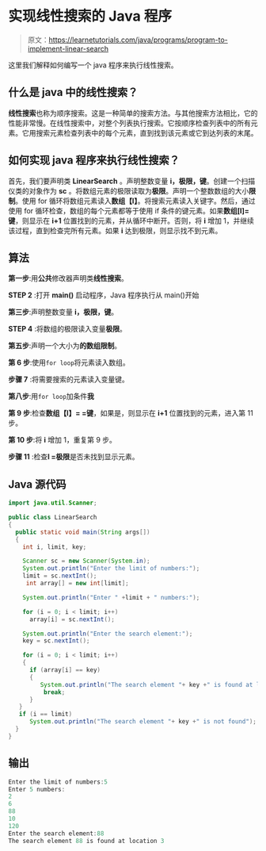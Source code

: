 # 实现线性搜索的 Java 程序

> 原文：<https://learnetutorials.com/java/programs/program-to-implement-linear-search>

这里我们解释如何编写一个 java 程序来执行线性搜索。

## 什么是 java 中的线性搜索？

**线性搜索**也称为顺序搜索。这是一种简单的搜索方法。与其他搜索方法相比，它的性能非常慢。在线性搜索中，对整个列表执行搜索。它按顺序检查列表中的所有元素。它用搜索元素检查列表中的每个元素，直到找到该元素或它到达列表的末尾。

## 如何实现 java 程序来执行线性搜索？

首先，我们要声明类 **LinearSearch** 。声明整数变量 **i，极限，键**。创建一个扫描仪类的对象作为 **sc** 。将数组元素的极限读取为**极限**。声明一个整数数组的大小**限制**。使用 for 循环将数组元素读入**数组【I】**。将搜索元素读入关键字。然后，通过使用 for 循环检查，数组的每个元素都等于使用 if 条件的键元素。如果**数组[I]=键**，则显示在 **i+1** 位置找到的元素，并从循环中断开。否则，将 **i** 增加 1，并继续该过程，直到检查完所有元素。如果 **i** 达到极限，则显示找不到元素。

## 算法

**第一步**:用**公共**修改器声明类**线性搜索**。

**STEP 2** :打开 **main()** 启动程序，Java 程序执行从 main()开始

**第三步**:声明整数变量 **i，极限，键**。

**STEP 4** :将数组的极限读入变量**极限**。

**第五步**:声明一个大小为**的数组限制**。

**第 6 步**:使用`for loop`将元素读入数组。

**步骤 7** :将需要搜索的元素读入变量键。

**第八步**:用`for loop`加条件**我**

**第 9 步**:检查**数组【I】= =键**，如果是，则显示在 **i+1** 位置找到的元素，进入第 11 步。

**第 10 步**:将 **i** 增加 1，重复第 9 步。

**步骤 11** :检查**I =极限**是否未找到显示元素。

## Java 源代码

```java
import java.util.Scanner;  

public class LinearSearch   
{  
  public static void main(String args[])  
  {  
    int i, limit, key;  

    Scanner sc = new Scanner(System.in);  
    System.out.println("Enter the limit of numbers:");  
    limit = sc.nextInt();   
     int array[] = new int[limit];

    System.out.println("Enter " +limit + " numbers:");  

    for (i = 0; i < limit; i++)  
      array[i] = sc.nextInt();  

    System.out.println("Enter the search element:");  
    key = sc.nextInt();  

    for (i = 0; i < limit; i++)  
    {  
      if (array[i] == key)      
      {  
         System.out.println("The search element "+ key +" is found at location "+ (i+1));
          break;  
      }  
   }  
   if (i == limit)  
      System.out.println("The search element "+ key +" is not found");
  }  
} 

```

## 输出

```java
Enter the limit of numbers:5
Enter 5 numbers:
2 
6
88
10
120
Enter the search element:88
The search element 88 is found at location 3
```